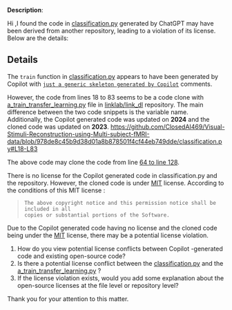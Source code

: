 **Description**: 

Hi ,I found the code in  [classification.py](https://github.com/ClosedAI469/Visual-Stimuli-Reconstruction-using-Multi-subject-fMRI-data/blob/main/classification.py) generated by ChatGPT may have been derived from another repository, leading to a violation of its license. Below are the details:

## Details

The ```train``` function in  [classification.py](https://github.com/ClosedAI469/Visual-Stimuli-Reconstruction-using-Multi-subject-fMRI-data/blob/main/classification.py)   appears to have been generated by Copilot with [```just a generic skeleton generated by Copilot```](https://github.com/ClosedAI469/Visual-Stimuli-Reconstruction-using-Multi-subject-fMRI-data/blob/main/classification.py#L16C11-L16C55) comments.

However, the code from lines  18  to 83 seems to be a code clone with [a_train_transfer_learning.py](https://github.com/linklab/link_dl/blob/e0d2b2b20382b6e3dcdd37cb7186c9a1253f7a5b/_01_code/_12_transfer_learning/a_train_transfer_learning.py#L96) file in  [linklab/link_dl](https://github.com/linklab/link_dl/blob/e0d2b2b20382b6e3dcdd37cb7186c9a1253f7a5b/_01_code/_12_transfer_learning/a_train_transfer_learning.py#L96) repository. The main difference between the two code snippets is the variable name. Additionally, the Copilot generated code was updated on **2024** and the cloned code was updated on **2023**.
https://github.com/ClosedAI469/Visual-Stimuli-Reconstruction-using-Multi-subject-fMRI-data/blob/978de8c45b9d38d01a8b878501f4cf44eb749dde/classification.py#L18-L83

The above code may clone the code from line [64 to line 128](https://github.com/linklab/link_dl/blob/e0d2b2b20382b6e3dcdd37cb7186c9a1253f7a5b/_01_code/_12_transfer_learning/a_train_transfer_learning.py#L64-L128).

There is no license for the Copilot generated code in classification.py and the repository. However, the cloned code is under [MIT](https://github.com/linklab/link_dl?tab=MIT-1-ov-file#readme) license.
According to the conditions of this MIT license :

>```
>The above copyright notice and this permission notice shall be included in all
>copies or substantial portions of the Software.
>```

Due to the Copilot generated code having no license and the cloned code being under the   [MIT](https://github.com/linklab/link_dl?tab=MIT-1-ov-file#readme) license, there may be a potential license violation. 

1. How do you view potential license conflicts between Copilot -generated code and existing open-source code?
2. Is there a potential license conflict between the [classification.py](https://github.com/ClosedAI469/Visual-Stimuli-Reconstruction-using-Multi-subject-fMRI-data/blob/main/classification.py) and the  [a_train_transfer_learning.py](https://github.com/linklab/link_dl/blob/e0d2b2b20382b6e3dcdd37cb7186c9a1253f7a5b/_01_code/_12_transfer_learning/a_train_transfer_learning.py#L96) ?
3. If the license violation exists, would you add some explanation about the open-source licenses at the file level or repository level?

Thank you for your attention to this matter. 